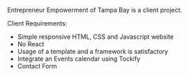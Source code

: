 Entrepreneur Empowerment of Tampa Bay is a client project. 

Client Requirements:
- Simple responsive HTML, CSS and Javascript website
- No React
- Usage of a template and a framework is satisfactory
- Integrate an Events calendar using Tockify
- Contact Form
